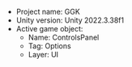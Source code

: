 <!-- UNITY CODE ASSIST INSTRUCTIONS START -->
- Project name: GGK
- Unity version: Unity 2022.3.38f1
- Active game object:
  - Name: ControlsPanel
  - Tag: Options
  - Layer: UI
<!-- UNITY CODE ASSIST INSTRUCTIONS END -->